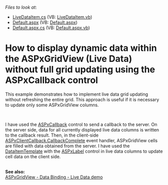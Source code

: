 <!-- default file list -->
*Files to look at*:

* [LiveDataItem.cs](./CS/WebSite/App_Code/LiveDataItem.cs) (VB: [LiveDataItem.vb](./VB/WebSite/App_Code/LiveDataItem.vb))
* [Default.aspx](./CS/WebSite/Default.aspx) (VB: [Default.aspx](./VB/WebSite/Default.aspx))
* [Default.aspx.cs](./CS/WebSite/Default.aspx.cs) (VB: [Default.aspx.vb](./VB/WebSite/Default.aspx.vb))
<!-- default file list end -->
# How to display dynamic data within the ASPxGridView (Live Data) without full grid updating using the ASPxCallback control


<p>This example demonstrates how to implement live data grid updating without refreshing the entire grid. This approach is useful if it is necessary to update only some ASPxGridView columns.</p><br />
<p>I have used the <a href="http://documentation.devexpress.com/#AspNet/CustomDocument3664"><u>ASPxCallback</u></a> control to send a callback to the server. On the server side, data for all currently displayed live data columns is written to the callback result. Then, in the client-side <a href="http://documentation.devexpress.com/#AspNet/DevExpressWebASPxCallbackScriptsASPxClientCallback_CallbackCompletetopic"><u>ASPxClientCallback.CallbackComplete</u></a> event handler, ASPxGridView cells are filled with data obtained from the server. I have used the <a href="http://documentation.devexpress.com/#AspNet/DevExpressWebASPxGridViewGridViewDataColumn_DataItemTemplatetopic"><u>DataItemTemplate</u></a> with the <a href="http://documentation.devexpress.com/#AspNet/CustomDocument11590"><u>ASPxLabel</u></a> control in live data columns to update cell data on the client side.</p><p><br />
<strong>See also:</strong><br />
<a href="http://demos.devexpress.com/ASPxGridViewDemos/DataBinding/Live.aspx"><u>ASPxGridView - Data Binding - Live Data demo</u></a></p>

<br/>


